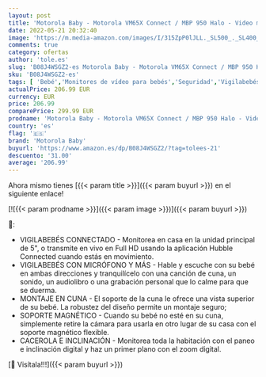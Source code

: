 ```yaml
---
layout: post
title: 'Motorola Baby - Motorola VM65X Connect / MBP 950 Halo - Video monitor de bebe con montaje en cuna - 5" Full HD 1080p Wi-Fi - Conectado al Motorola Nursery app - Montaje flexible de cámara magnética - Blanco'
date: 2022-05-21 20:32:40
image: 'https://m.media-amazon.com/images/I/315ZpP0lJLL._SL500_._SL400_.jpg'
comments: true
category: ofertas
author: 'tole.es'
slug: 'B08J4WSGZ2-es Motorola Baby - Motorola VM65X Connect / MBP 950 Halo -...'
sku: 'B08J4WSGZ2-es'
tags: [ 'Bebé','Monitores de vídeo para bebés','Seguridad','Vigilabebés','bebe','motorola baby','🇪🇸', ]
actualPrice: 206.99 EUR
currency: EUR
price: 206.99
comparePrice: 299.99 EUR
prodname: 'Motorola Baby - Motorola VM65X Connect / MBP 950 Halo - Video monitor de bebe con montaje en cuna - 5" Full HD 1080p Wi-Fi - Conectado al Motorola Nursery app - Montaje flexible de cámara magnética - Blanco'
country: 'es'
flag: '🇪🇸'
brand: 'Motorola Baby'
buyurl: 'https://www.amazon.es/dp/B08J4WSGZ2/?tag=tolees-21'
descuento: '31.00'
average: '206.99'
---
```


Ahora mismo tienes [{{< param title >}}]({{< param buyurl >}}) en el siguiente enlace!

[![{{< param prodname >}}]({{< param image >}})]({{< param buyurl >}})

🔎:

- VIGILABEBÉS CONNECTADO - Monitorea en casa en la unidad principal de 5", o transmite en vivo en Full HD usando la aplicación Hubble Connected cuando estás en movimiento.
- VIGILABEBÉS CON MICRÓFONO Y MÁS - Hable y escuche con su bebé en ambas direcciones y tranquilícelo con una canción de cuna, un sonido, un audiolibro o una grabación personal que lo calme para que se duerma.
- MONTAJE EN CUNA - El soporte de la cuna le ofrece una vista superior de su bebé. La robustez del diseño permite un montaje seguro;
- SOPORTE MAGNÉTICO - Cuando su bebé no esté en su cuna, simplemente retire la cámara para usarla en otro lugar de su casa con el soporte magnético flexible.
- CACEROLA E INCLINACIÓN - Monitorea toda la habitación con el paneo e inclinación digital y haz un primer plano con el zoom digital.

[🛒 Visítala!!!]({{< param buyurl >}})
